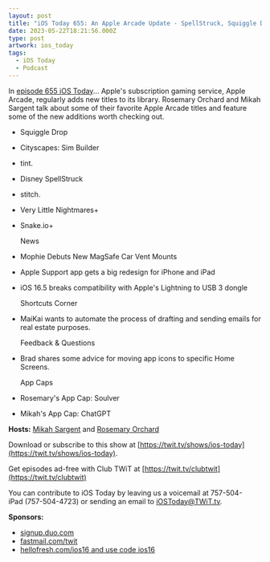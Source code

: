 ```yaml
---
layout: post
title: "iOS Today 655: An Apple Arcade Update - SpellStruck, Squiggle Drop, Snake.io+, Very Little Nightmares+"
date: 2023-05-22T18:21:56.000Z
type: post
artwork: ios_today
tags:
  - iOS Today
  - Podcast
---
```

In [episode 655 iOS Today](https://twit.tv/shows/ios-today/episodes/655)...
Apple's subscription gaming service, Apple Arcade, regularly adds new titles to its library. Rosemary Orchard and Mikah Sargent talk about some of their favorite Apple Arcade titles and feature some of the new additions worth checking out.

*   Squiggle Drop
*   Cityscapes: Sim Builder
*   tint.
*   Disney SpellStruck
*   stitch.
*   Very Little Nightmares+
*   Snake.io+  
      
    News
*   Mophie Debuts New MagSafe Car Vent Mounts
*   Apple Support app gets a big redesign for iPhone and iPad
*   iOS 16.5 breaks compatibility with Apple's Lightning to USB 3 dongle  
      
    Shortcuts Corner
*   MaiKai wants to automate the process of drafting and sending emails for real estate purposes.  
      
    Feedback & Questions
*   Brad shares some advice for moving app icons to specific Home Screens.  
      
    App Caps
*   Rosemary's App Cap: Soulver
*   Mikah's App Cap: ChatGPT

**Hosts:** [Mikah Sargent](https://twit.tv/people/mikah-sargent) and [Rosemary Orchard](https://twit.tv/people/rosemary-orchard)

Download or subscribe to this show at [https://twit.tv/shows/ios-today](https://twit.tv/shows/ios-today).

Get episodes ad-free with Club TWiT at [https://twit.tv/clubtwit](https://twit.tv/clubtwit)

You can contribute to iOS Today by leaving us a voicemail at 757-504-iPad (757-504-4723) or sending an email to [iOSToday@TWiT.tv](mailto:iOSToday@TWiT.tv).

**Sponsors:**

*   [signup.duo.com](http://signup.duo.com)
*   [fastmail.com/twit](http://fastmail.com/twit)
*   [hellofresh.com/ios16 and use code ios16](http://hellofresh.com/ios16)